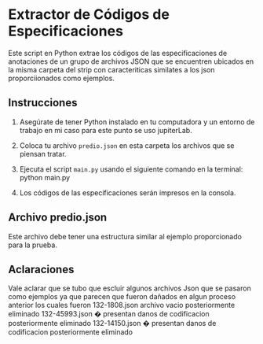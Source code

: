 # Extractor de Códigos de Especificaciones

Este script en Python extrae los códigos de las especificaciones de anotaciones de un grupo de archivos JSON que se encuentren ubicados en la misma carpeta del strip con caracteriticas similates a los json proporciionados como ejemplos.

## Instrucciones

1. Asegúrate de tener Python instalado en tu computadora y un entorno de trabajo en mi caso para este punto se uso jupiterLab.

2. Coloca tu archivo `predio.json` en esta carpeta los archivos que se piensan tratar.

3. Ejecuta el script `main.py` usando el siguiente comando en la terminal: python main.py

4. Los códigos de las especificaciones serán impresos en la consola.

## Archivo predio.json

Este archivo debe tener una estructura similar al ejemplo proporcionado para la prueba.

## Aclaraciones

Vale aclarar que se tubo que escluir algunos archivos Json que se pasaron como ejemplos ya que parecen que fueron dañados en algun proceso anterior los cuales fueron
132-1808.json archivo vacio posteriormente eliminado 
132-45993.json � presentan danos de codificacion posteriormente eliminado 
132-14150.json � presentan danos de codificacion posteriormente eliminado 

